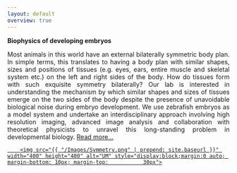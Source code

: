 ```yaml
---
layout: default
overview: true
---
```


<section class="intro">
  <div class="grid">
    <div class="unit whole center-on-mobiles">
      <p class="first"><strong>Biophysics of developing embryos</strong></p>
    </div>
  </div>
</section>
<section class="features">
    <div class="grid">
        <div class="unit whole center-on-mobiles">
        <p align="justify">
        Most animals in this world have an external bilaterally symmetric body plan. In simple terms, this translates to having a body plan with similar shapes, sizes and               positions of tissues (e.g. eyes, ears, entire muscle and skeletal system etc.) on the left and right sides of the body. How do tissues form with such exquisite symmetry          bilaterally? Our lab is interested in understanding the mechanism by which similar shapes and sizes of tissues emerge on the two sides of the body despite the presence          of unavoidable biological noise during embryo development. We use zebrafish embryos as a model system and undertake an interdisciplinary approach involving high                 resolution imaging, advanced image analysis and collaboration with theoretical physicists to unravel this long-standing problem in developmental biology. 
        <a href="{{ "/research/" | prepend: site.baseurl }}">Read more...
     
        <img src="{{ "/Images/Symmetry.png" | prepend: site.baseurl }}" width="400" height="400" alt="UM" style="display:block;margin:0 auto; margin-bottom: 10px; margin-top:           30px">
     
